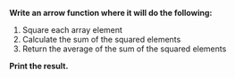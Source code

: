 
**Write an arrow function where it will do the following:**

1. Square each array element
2. Calculate the sum of the squared elements
3. Return the average of the sum of the squared elements

**Print the result.**